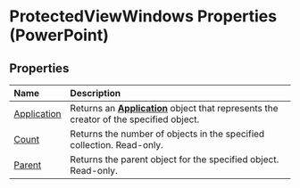 
# ProtectedViewWindows Properties (PowerPoint)

## Properties



|**Name**|**Description**|
|:-----|:-----|
|[Application](bfc60b18-c01a-3d09-dff3-e6c8f9ce6be7.md)|Returns an  **[Application](978c2b99-4271-b953-4283-73b5f3d96f41.md)** object that represents the creator of the specified object.|
|[Count](5a8fffc2-aa13-830c-9734-a58afe6e9f60.md)|Returns the number of objects in the specified collection. Read-only.|
|[Parent](d7155753-6f94-6beb-d553-a75b1734476d.md)|Returns the parent object for the specified object. Read-only.|
